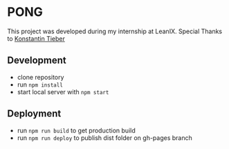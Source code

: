 # PONG

This project was developed during my internship at LeanIX.
Special Thanks to [Konstantin Tieber](https://github.com/xkons)

## Development

* clone repository
* run `npm install`
* start local server with `npm start`

## Deployment

* run `npm run build` to get production build
* run `npm run deploy` to publish dist folder on gh-pages branch